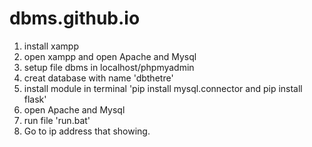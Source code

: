 # dbms.github.io
1. install xampp
2. open xampp and open Apache and Mysql
3. setup file dbms in localhost/phpmyadmin
4. creat database with name 'dbthetre'
5. install module in terminal 'pip install mysql.connector and pip install flask'
6. open Apache and Mysql
7. run file 'run.bat'
8. Go to ip address that showing.
